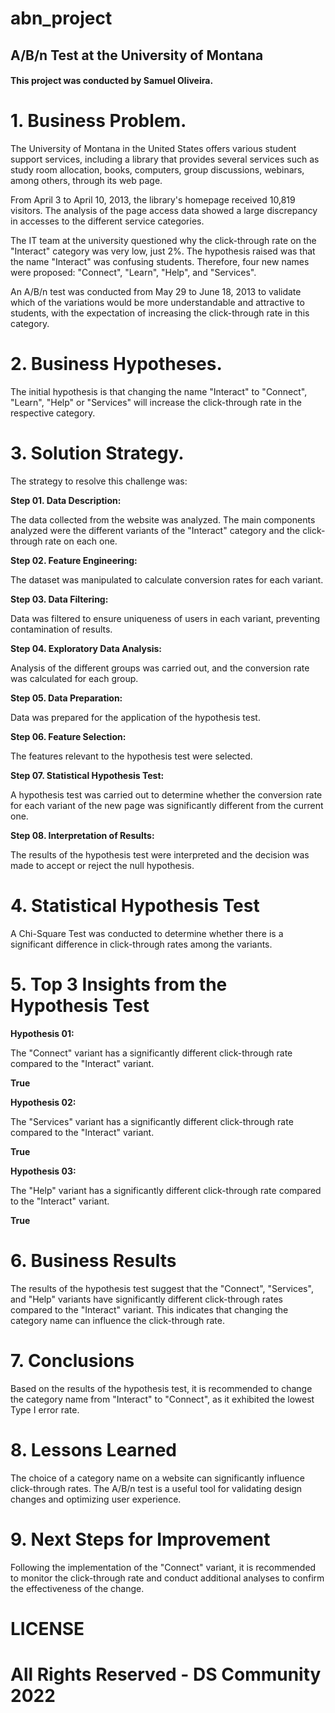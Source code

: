 # abn_project

## A/B/n Test at the University of Montana

#### This project was conducted by Samuel Oliveira.

# 1. Business Problem.

The University of Montana in the United States offers various student support services, including a library that provides several services such as study room allocation, books, computers, group discussions, webinars, among others, through its web page.

From April 3 to April 10, 2013, the library's homepage received 10,819 visitors. The analysis of the page access data showed a large discrepancy in accesses to the different service categories. 

The IT team at the university questioned why the click-through rate on the "Interact" category was very low, just 2%. The hypothesis raised was that the name "Interact" was confusing students. Therefore, four new names were proposed: "Connect", "Learn", "Help", and "Services".

An A/B/n test was conducted from May 29 to June 18, 2013 to validate which of the variations would be more understandable and attractive to students, with the expectation of increasing the click-through rate in this category.

# 2. Business Hypotheses.

The initial hypothesis is that changing the name "Interact" to "Connect", "Learn", "Help" or "Services" will increase the click-through rate in the respective category.

# 3. Solution Strategy.

The strategy to resolve this challenge was:

**Step 01. Data Description:**

The data collected from the website was analyzed. The main components analyzed were the different variants of the "Interact" category and the click-through rate on each one.

**Step 02. Feature Engineering:**

The dataset was manipulated to calculate conversion rates for each variant.

**Step 03. Data Filtering:**

Data was filtered to ensure uniqueness of users in each variant, preventing contamination of results.

**Step 04. Exploratory Data Analysis:**

Analysis of the different groups was carried out, and the conversion rate was calculated for each group.

**Step 05. Data Preparation:**

Data was prepared for the application of the hypothesis test.

**Step 06. Feature Selection:**

The features relevant to the hypothesis test were selected.

**Step 07. Statistical Hypothesis Test:**

A hypothesis test was carried out to determine whether the conversion rate for each variant of the new page was significantly different from the current one.

**Step 08. Interpretation of Results:**

The results of the hypothesis test were interpreted and the decision was made to accept or reject the null hypothesis.

# 4. Statistical Hypothesis Test

A Chi-Square Test was conducted to determine whether there is a significant difference in click-through rates among the variants.

# 5. Top 3 Insights from the Hypothesis Test

**Hypothesis 01:**

The "Connect" variant has a significantly different click-through rate compared to the "Interact" variant.

**True**

**Hypothesis 02:**

The "Services" variant has a significantly different click-through rate compared to the "Interact" variant.

**True**

**Hypothesis 03:**

The "Help" variant has a significantly different click-through rate compared to the "Interact" variant.

**True**

# 6. Business Results

The results of the hypothesis test suggest that the "Connect", "Services", and "Help" variants have significantly different click-through rates compared to the "Interact" variant. This indicates that changing the category name can influence the click-through rate.

# 7. Conclusions

Based on the results of the hypothesis test, it is recommended to change the category name from "Interact" to "Connect", as it exhibited the lowest Type I error rate.

# 8. Lessons Learned

The choice of a category name on a website can significantly influence click-through rates. The A/B/n test is a useful tool for validating design changes and optimizing user experience.

# 9. Next Steps for Improvement

Following the implementation of the "Connect" variant, it is recommended to monitor the click-through rate and conduct additional analyses to confirm the effectiveness of the change.

# LICENSE

# All Rights Reserved - DS Community 2022
